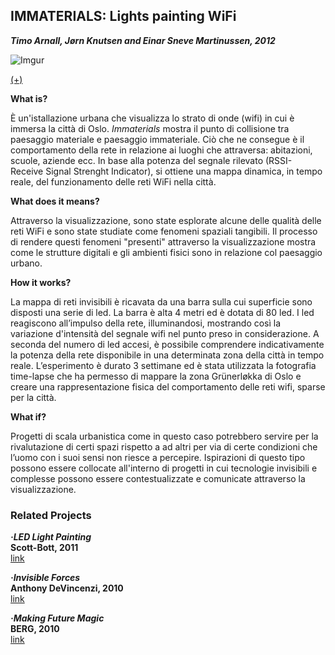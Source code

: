 ## IMMATERIALS: Lights painting WiFi ##
**_Timo Arnall, Jørn Knutsen and Einar Sneve Martinussen, 2012_**

![Imgur](http://i.imgur.com/kccJrGA.jpg)

[(+)](https://vimeo.com/20412632)

**What is?**

È un'istallazione urbana che visualizza lo strato di onde (wifi) in cui è immersa la città di Oslo. _Immaterials_ mostra il punto di collisione tra paesaggio materiale e paesaggio immateriale. Ciò che ne consegue è il comportamento della rete in relazione ai luoghi che attraversa: abitazioni, scuole, aziende ecc. In base alla potenza del segnale rilevato (RSSI- Receive Signal Strenght Indicator), si ottiene una mappa dinamica, in tempo reale, del funzionamento delle reti WiFi nella città.

**What does it means?**

Attraverso la visualizzazione, sono state esplorate alcune delle qualità delle reti WiFi e sono state studiate come fenomeni spaziali tangibili. Il processo di rendere questi fenomeni "presenti" attraverso la visualizzazione mostra come le strutture digitali e gli ambienti fisici sono in relazione col paesaggio urbano.

**How it works?**

La mappa di reti invisibili è ricavata da una barra sulla cui superficie sono disposti una serie di led.
La barra è alta 4 metri ed è dotata di 80 led. I led reagiscono all’impulso della rete, illuminandosi, mostrando così la variazione d'intensità del segnale wifi nel punto preso in considerazione. A seconda del numero di led accesi, è possibile comprendere indicativamente la potenza della rete disponibile in una determinata zona della città in tempo reale. 
L’esperimento è durato 3 settimane ed è stata utilizzata la fotografia time-lapse che ha permesso di mappare la zona Grünerløkka di Oslo e creare una rappresentazione fisica del comportamento delle reti wifi, sparse per la città.

**What if?**

Progetti di scala urbanistica come in questo caso potrebbero servire per la rivalutazione di certi spazi rispetto a 
ad altri per via di certe condizioni che l’uomo con i suoi sensi non riesce a percepire. Ispirazioni di questo tipo possono essere collocate all'interno di progetti in cui tecnologie invisibili e complesse possono essere contestualizzate e comunicate attraverso la visualizzazione.

### Related Projects ##

**_·LED Light Painting_** </br>
**Scott-Bott, 2011** </br>
[link](http://scott-bot.com/led-light-painting/)

**_·Invisible Forces_** </br>
**Anthony DeVincenzi, 2010** </br>
[link](http://cargocollective.com/thinkwithdesign/INVISIBLE-FORCES)

**_·Making Future Magic_** </br>
**BERG, 2010** </br>
[link](http://berglondon.com/projects/magic/)





